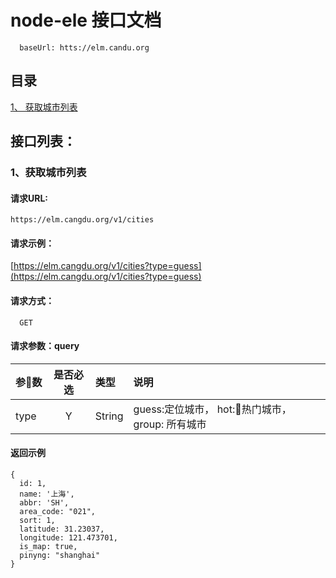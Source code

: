 # node-ele 接口文档
```
  baseUrl: htts://elm.candu.org
```

## 目录

[1、 获取城市列表](#1获取城市列表)<br>


## 接口列表：

### 1、获取城市列表

#### 请求URL:
```
https://elm.cangdu.org/v1/cities
```

#### 请求示例：
  [https://elm.cangdu.org/v1/cities?type=guess](https://elm.cangdu.org/v1/cities?type=guess)

#### 请求方式：
```
  GET
```

#### 请求参数：query

|参数|是否必选|类型|说明|
|:-----|:------:|:-----|:-----|
|type  |Y       |String  | guess:定位城市， hot:热门城市，group: 所有城市


#### 返回示例
```
{
  id: 1,
  name: '上海',
  abbr: 'SH',
  area_code: "021",
  sort: 1,
  latitude: 31.23037,
  longitude: 121.473701,
  is_map: true,
  pinyng: "shanghai"
}
```





